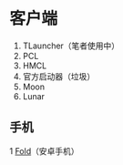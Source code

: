 # 客户端

1. TLauncher（笔者使用中）
2. PCL
3. HMCL
4. 官方启动器（垃圾）
5. Moon
6. Lunar

## 手机

1 [Fold](https://github.com/FCL-Team/FoldCraftLauncher/releases)（安卓手机）

